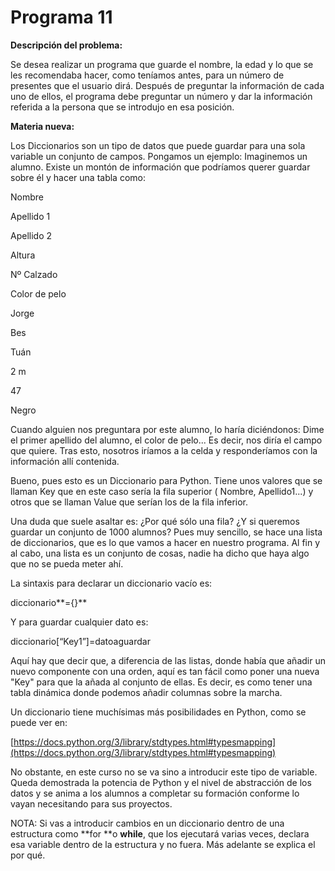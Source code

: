
# Programa 11

**Descripción del problema:**

Se desea realizar un programa que guarde el nombre, la edad y lo que se les recomendaba hacer, como teníamos antes, para un número de presentes que el usuario dirá. Después de preguntar la información de cada uno de ellos, el programa debe preguntar un número y dar la información referida a la persona que se introdujo en esa posición.

**Materia nueva:**

Los Diccionarios son un tipo de datos que puede guardar para una sola variable un conjunto de campos. Pongamos un ejemplo: Imaginemos un alumno. Existe un montón de información que podríamos querer guardar sobre él y hacer una tabla como:

Nombre

Apellido 1

Apellido 2

Altura

Nº Calzado

Color de pelo

Jorge

Bes

Tuán

2 m

47

Negro

Cuando alguien nos preguntara por este alumno, lo haría diciéndonos: Dime el primer apellido del alumno, el color de pelo... Es decir, nos diría el campo que quiere. Tras esto, nosotros iríamos a la celda y responderíamos con la información allí contenida. 

Bueno, pues esto es un Diccionario para Python. Tiene unos valores que se llaman Key que en este caso sería la fila superior ( Nombre, Apellido1...) y otros que se llaman Value que serían los de la fila inferior.

Una duda que suele asaltar es: ¿Por qué sólo una fila? ¿Y si queremos guardar un conjunto de 1000 alumnos? Pues muy sencillo, se hace una lista de diccionarios, que es lo que vamos a hacer en nuestro programa. Al fin y al cabo, una lista es un conjunto de cosas, nadie ha dicho que haya algo que no se pueda meter ahí.

La sintaxis para declarar un diccionario vacío es:

diccionario**={}**

Y para guardar cualquier dato es:

diccionario[“Key1”]=datoaguardar

Aquí hay que decir que, a diferencia de las listas, donde había que añadir un nuevo componente con una orden, aquí es tan fácil como poner una nueva "Key" para que la añada al conjunto de ellas. Es decir, es como tener una tabla dinámica donde podemos añadir columnas sobre la marcha.

Un diccionario tiene muchísimas más posibilidades en Python, como se puede ver en:

[https://docs.python.org/3/library/stdtypes.html#typesmapping](https://docs.python.org/3/library/stdtypes.html#typesmapping)

No obstante, en este curso no se va sino a introducir este tipo de variable. Queda demostrada la potencia de Python y el nivel de abstracción de los datos y se anima a los alumnos a completar su formación conforme lo vayan necesitando para sus proyectos. 

NOTA: Si vas a introducir cambios en un diccionario dentro de una estructura como **for **o **while**, que los ejecutará varias veces, declara esa variable dentro de la estructura y no fuera. Más adelante se explica el por qué. 

